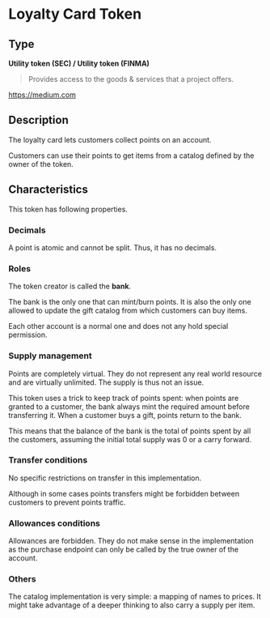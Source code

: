 # Loyalty Card Token

## Type 
**Utility token (SEC) / Utility token (FINMA)**

> Provides access to the goods & services that a project offers.

https://medium.com

## Description
The loyalty card lets customers collect points on an account.

Customers can use their points to get items from a catalog defined by the owner
of the token.

## Characteristics

This token has following properties.

### Decimals
A point is atomic and cannot be split. Thus, it has no decimals.

### Roles
The token creator is called the **bank**.

The bank is the only one that can mint/burn points. It is also the only
one allowed to update the gift catalog from which customers can buy items.

Each other account is a normal one and does not any hold special permission.

### Supply management
Points are completely virtual. They do not represent any real world resource 
and are virtually unlimited. The supply is thus not an issue.

This token uses a trick to keep track of points spent: when points are granted
to a customer, the bank always mint the required amount before transferring it.
When a customer buys a gift, points return to the bank.

This means that the balance of the bank is the total of points spent by all the 
customers, assuming the initial total supply was 0 or a carry forward.

### Transfer conditions
No specific restrictions on transfer in this implementation.

Although in some cases points transfers might be forbidden between customers to
prevent points traffic.

### Allowances conditions
Allowances are forbidden. They do not make sense in the implementation as
the purchase endpoint can only be called by the true owner of the account.

### Others

The catalog implementation is very simple: a mapping of names to prices.
It might take advantage of a deeper thinking to also carry a supply per item.